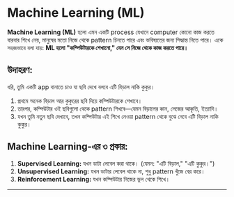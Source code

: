 # Machine Learning (ML)

**Machine Learning (ML)** হলো এমন একটি process যেখানে computer কোনো কাজ করতে বারবার শিখে নেয়, মানুষের মতো নিজে থেকে pattern চিনতে পারে এবং ভবিষ্যতের জন্য সিদ্ধান্ত নিতে পারে। একে সহজভাবে বলা যায়: **ML হলো "কম্পিউটারকে শেখানো," যেন সে নিজে থেকে কাজ করতে পারে।**

## উদাহরণ:
ধরি, তুমি একটি app বানাতে চাও যা ছবি দেখে বলবে এটি বিড়াল নাকি কুকুর।

1. প্রথমে অনেক বিড়াল আর কুকুরের ছবি দিয়ে কম্পিউটারকে শেখাবে।
2. তারপর, কম্পিউটার ওই ছবিগুলো থেকে pattern শিখবে—যেমন বিড়ালের কান, লেজের আকৃতি, ইত্যাদি।
3. যখন তুমি নতুন ছবি দেখাবে, তখন কম্পিউটার এই শিখে নেওয়া pattern থেকে বুঝে নেবে এটি বিড়াল নাকি কুকুর।

## Machine Learning-এর ৩ প্রকার:

1. **Supervised Learning:** যখন ডাটা লেবেল করা থাকে। (যেমন: "এটি বিড়াল," "এটি কুকুর।")
2. **Unsupervised Learning:** যখন ডাটার লেবেল থাকে না, শুধু pattern খুঁজে বের করে।
3. **Reinforcement Learning:** যখন কম্পিউটার নিজের ভুল থেকে শিখে।

---

